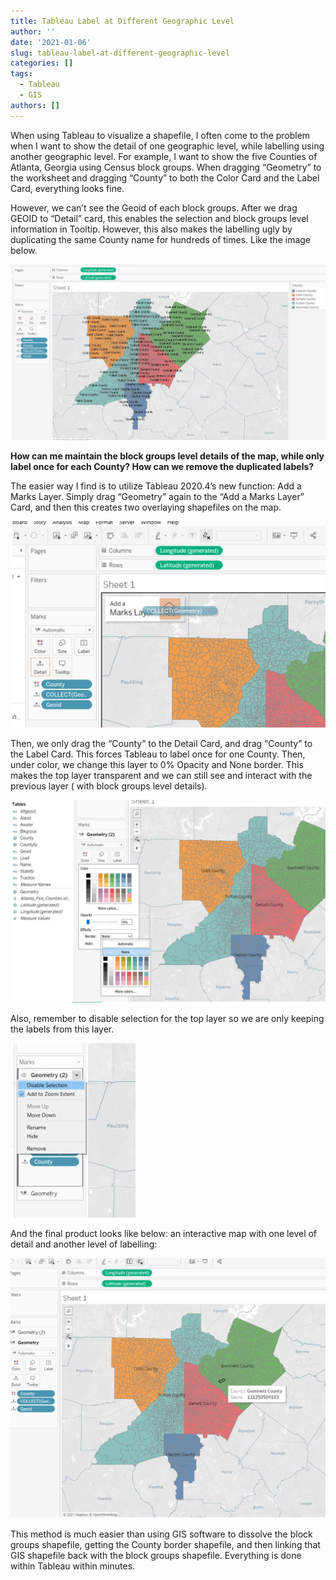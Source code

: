 ```yaml
---
title: Tableau Label at Different Geographic Level
author: ''
date: '2021-01-06'
slug: tableau-label-at-different-geographic-level
categories: []
tags:
  - Tableau
  - GIS
authors: []
---
```


When using Tableau to visualize a shapefile, I often come to the problem when I want to show the detail of one geographic level, while labelling using another geographic level. For example, I want to show the five Counties of Atlanta, Georgia using Census block groups. When dragging “Geometry” to the worksheet and dragging “County” to both the Color Card and the Label Card, everything looks fine. 

However, we can’t see the Geoid of each block groups. After we drag GEOID to “Detail” card, this enables the selection and block groups level information in Tooltip. However, this also makes the labelling ugly by duplicating the same County name for hundreds of times. Like the image below.

<img src="https://github.com/adventuremeng/website_img/blob/master/post/tableau_diff_level/label_overlay.JPG?raw=true" alt="" width=600px />

**How can me maintain the block groups level details of the map, while only label once for each County? How can we remove the duplicated labels?**


The easier way I find is to utilize Tableau 2020.4’s new function: Add a Marks Layer. Simply drag “Geometry” again to the “Add a Marks Layer” Card, and then this creates two overlaying shapefiles on the map. 

<img src="https://github.com/adventuremeng/website_img/blob/master/post/tableau_diff_level/addlayer.JPG?raw=true" alt="" width=600px />

Then, we only drag the “County” to the Detail Card, and drag “County” to the Label Card. This forces Tableau to label once for one County. Then, under color, we change this layer to 0% Opacity and None border. This makes the top layer transparent and we can still see and interact with the previous layer ( with block groups level details). 

<img src="https://github.com/adventuremeng/website_img/blob/master/post/tableau_diff_level/color.JPG?raw=true" alt="" width=600px />

Also, remember to disable selection for the top layer so we are only keeping the labels from this layer.

<img src="https://github.com/adventuremeng/website_img/blob/master/post/tableau_diff_level/deselect.JPG?raw=true" alt="" width=200px />

And the final product looks like below: an interactive map with one level of detail and another level of labelling:

<img src="https://github.com/adventuremeng/website_img/blob/master/post/tableau_diff_level/finalmap.JPG?raw=true" alt="" width=600px />




This method is much easier than using GIS software to dissolve the block groups shapefile, getting the County border shapefile, and then linking that GIS shapefile back with the block groups shapefile. Everything is done within Tableau within minutes.

